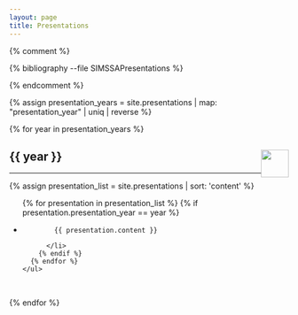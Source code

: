 ```yaml
---
layout: page
title: Presentations
---
```


{% comment %}

{% bibliography --file SIMSSAPresentations  %}

{% endcomment %}

{% assign presentation_years = site.presentations | map: "presentation_year" | uniq | reverse %}

{% for year in presentation_years %}

  <h2 data-toggle="collapse" data-target="#{{ year }}">
    {{ year }}
    <img class="icon_rotation" src="{{ site.baseurl }}/assets/0-expand_on.png" style="float:right;width:50px;height:50px" data-toggle="collapse" data-target="#{{ year }}" />
  </h2>
  <hr>
  <div id="{{ year }}" class="collapse in">
    {% assign presentation_list = site.presentations | sort: 'content' %}
    <ul>
      {% for presentation in presentation_list %}
        {% if presentation.presentation_year == year %}
          <li>

            {{ presentation.content }}

          </li>
        {% endif %}
      {% endfor %}
    </ul>
  </div>
  <br>

{% endfor %}

<script>
$(document).ready(function(){
  $('.icon_rotation').on({
    'click': function () {
      var origsrc = $(this).attr('src');
      var src = '';
      if (origsrc == '{{ site.baseurl }}/assets/0-expand_off.png') src = '{{ site.baseurl }}/assets/0-expand_on.png';
      if (origsrc == '{{ site.baseurl }}/assets/0-expand_on.png') src = '{{ site.baseurl }}/assets/0-expand_off.png';
      $(this).attr('src', src);
    }
  });
});
</script>
